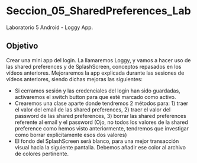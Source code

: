 # Seccion_05_SharedPreferences_Lab
Laboratorio 5 Android - Loggy App.

Objetivo
--------
Crear una mini app del login. La llamaremos Loggy, y vamos a hacer uso de las shared preferences y de SplashScreen, conceptos repasados en los vídeos anteriores.
Mejoraremos la app explicada durante las sesiones de vídeos anteriores, siendo dichas mejoras las
siguientes:

- Si cerramos sesión y las credenciales del login han sido guardadas, activaremos el switch button para que
esté marcado como activo.
- Crearemos una clase aparte donde tendremos 2 métodos para: 1) traer el valor del email de las shared
preferences, 2) traer el valor del password de las shared preferences, 3) borrar las shared preferences
referente al email y el password (Ojo, no todos los valores de la shared preference como hemos visto
anteriormente, tendremos que investigar como borrar explícitamente esos dos valores)
- El fondo del SplashScreen será blanco, para una mejor transacción visual hacia la siguiente pantalla.
Debemos añadir ese color al archivo de colores pertinente.
